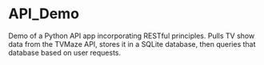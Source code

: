 # API_Demo

Demo of a Python API app incorporating RESTful principles. Pulls TV show data from the TVMaze API, stores it in a SQLite database, then queries that database based on user requests.

